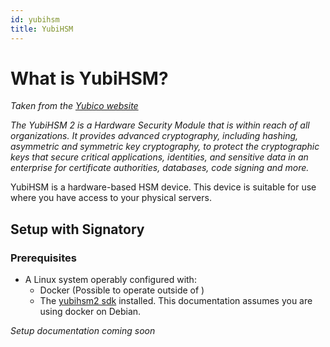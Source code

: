 ```yaml
---
id: yubihsm
title: YubiHSM
---
```


# What is YubiHSM?

_Taken from the [Yubico website][yubihsm]_

_The YubiHSM 2 is a Hardware Security Module that is within reach of all organizations. It provides advanced cryptography, including hashing, asymmetric and symmetric key cryptography, to protect the cryptographic keys that secure critical applications, identities, and sensitive data in an enterprise for certificate authorities, databases, code signing and more._

YubiHSM is a hardware-based HSM device. This device is suitable for use where you have access to your physical servers.

## Setup with Signatory

### Prerequisites

* A Linux system operably configured with:
  * Docker (Possible to operate outside of )
  * The [yubihsm2 sdk][yubisdk] installed. This documentation assumes you are using docker on Debian.

_Setup documentation coming soon_

[yubihsm]: https://www.yubico.com/products/hardware-security-module/ 
[yubisdk]: https://developers.yubico.com/YubiHSM2/Releases/